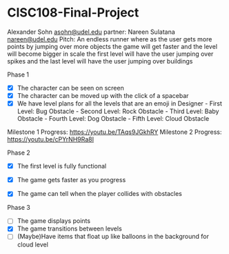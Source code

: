 # CISC108-Final-Project
Alexander Sohn
asohn@udel.edu
partner: Nareen Sulatana
<nareen@udel.edu>
Pitch:
An endless runner where as the user gets more points by jumping over more objects
the game will get faster and the level will become bigger in scale
the first level will have the user jumping over spikes and the last level will have the user jumping over buildings

Phase 1
- [x] The character can be seen on screen
- [x] The character can be moved up with the click of a spacebar
- [x] We have level plans for all the levels that are an emoji in Designer
      - First Level: Bug Obstacle
      - Second Level: Rock Obstacle
      - Third Level: Baby Obstacle
      - Fourth Level: Dog Obstacle
      - Fifth Level: Cloud Obstacle

Milestone 1 Progress: https://youtu.be/TAqs9JGkhRY
Milestone 2 Progress: https://youtu.be/cPYrNH9Ra8I

Phase 2
- [x] The first level is fully functional
- [x] The game gets faster as you progress
- [x] The game can tell when the player collides with obstacles



Phase 3
- [ ] The game displays points
- [x] The game transitions between levels
- [ ] (Maybe)Have items that float up like balloons in the background for cloud level
